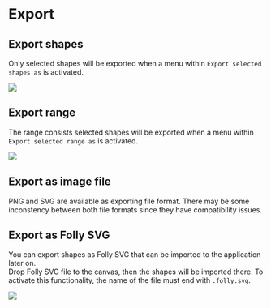 # Export

## Export shapes
Only selected shapes will be exported when a menu within `Export selected shapes as` is activated.

![](/assets/export-shapes.png)

## Export range
The range consists selected shapes will be exported when a menu within `Export selected range as` is activated.

![](/assets/export-range.png)

## Export as image file
PNG and SVG are available as exporting file format. There may be some inconstency between both file formats since they have compatibility issues.

## Export as Folly SVG
You can export shapes as Folly SVG that can be imported to the application later on.  
Drop Folly SVG file to the canvas, then the shapes will be imported there. To activate this functionality, the name of the file must end with `.folly.svg`.

![](/assets/export-folly-svg.png)

